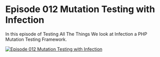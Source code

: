 # Episode 012 Mutation Testing with Infection

In this episode of Testing All The Things We  look at Infection a PHP Mutation Testing Framework.

[![Episode 012 Mutation Testing with Infection](https://img.youtube.com/vi/NGreTag7rV8/0.jpg)](https://www.youtube.com/watch?v=NGreTag7rV8)